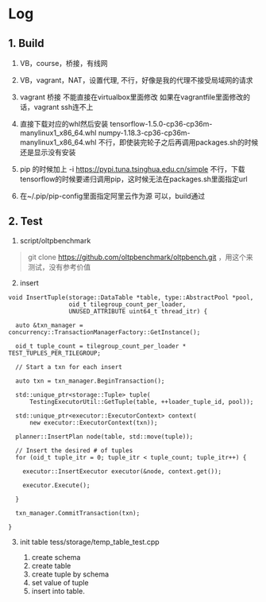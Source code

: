 # Log

## 1. Build

1. VB，course，桥接，有线网
2. VB，vagrant，NAT，设置代理, 
    不行，好像是我的代理不接受局域网的请求
3. vagrant 桥接
    不能直接在virtualbox里面修改
    如果在vagrantfile里面修改的话，vagrant ssh连不上
4. 直接下载对应的whl然后安装
 tensorflow-1.5.0-cp36-cp36m-manylinux1_x86_64.whl
 numpy-1.18.3-cp36-cp36m-manylinux1_x86_64.whl
 不行，即使装完轮子之后再调用packages.sh的时候还是显示没有安装

5. pip 的时候加上 -i https://pypi.tuna.tsinghua.edu.cn/simple
    不行，下载tensorflow的时候要递归调用pip，这时候无法在packages.sh里面指定url

6. 在~/.pip/pip-config里面指定阿里云作为源
   可以，build通过

## 2. Test

1. script/oltpbenchmark
> git clone https://github.com/oltpbenchmark/oltpbench.git ，用这个来测试，没有参考价值

2. insert 
```
void InsertTuple(storage::DataTable *table, type::AbstractPool *pool,
                 oid_t tilegroup_count_per_loader,
                 UNUSED_ATTRIBUTE uint64_t thread_itr) {
  
  auto &txn_manager = concurrency::TransactionManagerFactory::GetInstance();

  oid_t tuple_count = tilegroup_count_per_loader * TEST_TUPLES_PER_TILEGROUP;

  // Start a txn for each insert
  
  auto txn = txn_manager.BeginTransaction();
  
  std::unique_ptr<storage::Tuple> tuple(
      TestingExecutorUtil::GetTuple(table, ++loader_tuple_id, pool));

  std::unique_ptr<executor::ExecutorContext> context(
      new executor::ExecutorContext(txn));

  planner::InsertPlan node(table, std::move(tuple));

  // Insert the desired # of tuples
  for (oid_t tuple_itr = 0; tuple_itr < tuple_count; tuple_itr++) {
    
    executor::InsertExecutor executor(&node, context.get());
    
    executor.Execute();
  
  }

  txn_manager.CommitTransaction(txn);

}
```

3. init table
tess/storage/temp_table_test.cpp

    1. create schema
    2. create table
    3. create tuple by schema
    4. set value of tuple
    5. insert into table.
